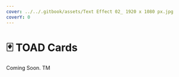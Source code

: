 ```yaml
---
cover: ../../.gitbook/assets/Text Effect 02_ 1920 x 1080 px.jpg
coverY: 0
---
```


# 🃏 TOAD Cards

Coming Soon. TM

